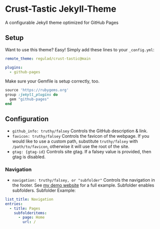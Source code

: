 # Crust-Tastic Jekyll-Theme
A configurable Jekyll theme optimized for GitHub Pages

## Setup
Want to use this theme? Easy! Simply add these lines to your `_config.yml`:
```yaml
remote_theme: regulad/crust-tastic@main

plugins:
  - github-pages
```

Make sure your Gemfile is setup correctly, too.
```ruby
source 'https://rubygems.org'
group :jekyll_plugins do
  gem "github-pages"
end
```

## Configuration
* `github_info: truthy/falsey` Controls the GitHub description & link.
* `favicon: truthy/falsey` Controls the favicon of the webpage. If you would like to use a custom path, substitute `truthy/falsey` with `/path/to/favicon`, otherwise it will use the root of the site.
* `gtag: {gtag-id}` Controls site gtag. If a falsey value is provided, then gtag is disabled.

### Navigation
* `navigation: truthy/falsey, or "subfolder"` Controls the navigation in the footer. See [my demo website](https://regulad.xyz/crust-tastic-demo/) for a full example. Subfolder enables subfolders.
Subfolder Example:
```yaml
list_title: Navigation
entries:
  - title: Pages
    subfolderitems:
      - page: Home
        url: /
```
